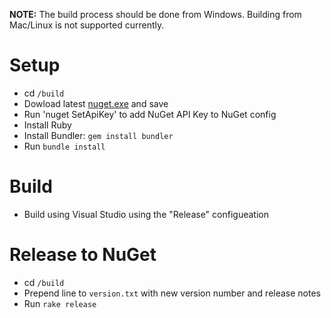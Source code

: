 **NOTE:** The build process should be done from Windows.  Building from Mac/Linux is not supported currently.

# Setup

- cd `/build`
- Dowload latest [nuget.exe](https://nuget.org/nuget.exe) and save
- Run 'nuget SetApiKey' to add NuGet API Key to NuGet config
- Install Ruby
- Install Bundler: `gem install bundler`
- Run `bundle install`

# Build

- Build using Visual Studio using the "Release" configueation

# Release to NuGet

- cd `/build`
- Prepend line to `version.txt` with new version number and release notes
- Run `rake release`
